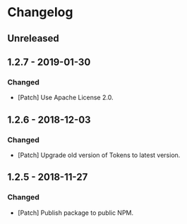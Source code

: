 # Changelog

## Unreleased

## 1.2.7 - 2019-01-30

### Changed

-   [Patch] Use Apache License 2.0.

## 1.2.6 - 2018-12-03

### Changed

-   [Patch] Upgrade old version of Tokens to latest version.

## 1.2.5 - 2018-11-27

### Changed

-   [Patch] Publish package to public NPM.
